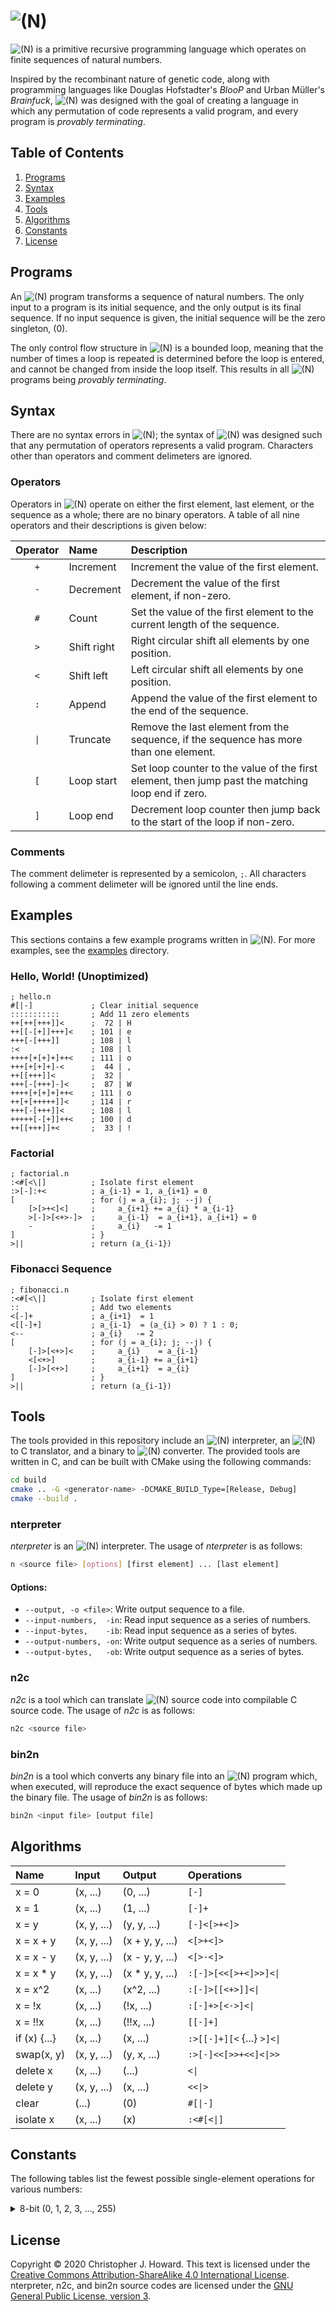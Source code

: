 # ![(**N**)](figures/big-n.svg)

![(**N**)](figures/n.svg) is a primitive recursive programming language which operates on finite sequences of natural numbers.

Inspired by the recombinant nature of genetic code, along with programming languages like Douglas Hofstadter's *BlooP* and Urban Müller's *Brainfuck*, ![(**N**)](figures/n.svg) was designed with the goal of creating a language in which any permutation of code represents a valid program, and every program is *provably terminating*.

## Table of Contents

1. [Programs](#programs)
2. [Syntax](#syntax)
3. [Examples](#examples)
4. [Tools](#tools)
5. [Algorithms](#algorithms)
6. [Constants](#constants)
7. [License](#license)

## Programs

An ![(**N**)](figures/n.svg) program transforms a sequence of natural numbers. The only input to a program is its initial sequence, and the only output is its final sequence. If no input sequence is given, the initial sequence will be the zero singleton, (0).

The only control flow structure in ![(**N**)](figures/n.svg) is a bounded loop, meaning that the number of times a loop is repeated is determined before the loop is entered, and cannot be changed from inside the loop itself. This results in all ![(**N**)](figures/n.svg) programs being *provably terminating*.

## Syntax

There are no syntax errors in ![(**N**)](figures/n.svg); the syntax of ![(**N**)](figures/n.svg) was designed such that any permutation of operators represents a valid program. Characters other than operators and comment delimeters are ignored.

### Operators

Operators in ![(**N**)](figures/n.svg) operate on either the first element, last element, or the sequence as a whole; there are no binary operators. A table of all nine operators and their descriptions is given below:

| Operator | Name        | Description                                                                                       |
|:--------:|:------------|:--------------------------------------------------------------------------------------------------|
|   `+`    | Increment   | Increment the value of the first element.                                                         |
|   `-`    | Decrement   | Decrement the value of the first element, if non-zero.                                            |
|   `#`    | Count       | Set the value of the first element to the current length of the sequence.                         |
|   `>`    | Shift right | Right circular shift all elements by one position.                                                |
|   `<`    | Shift left  | Left circular shift all elements by one position.                                                 |
|   `:`    | Append      | Append the value of the first element to the end of the sequence.                                 |
|  `\|`    | Truncate    | Remove the last element from the sequence, if the sequence has more than one element.             |
|   `[`    | Loop start  | Set loop counter to the value of the first element, then jump past the matching loop end if zero. |
|   `]`    | Loop end    | Decrement loop counter then jump back to the start of the loop if non-zero.                       |

### Comments

The comment delimeter is represented by a semicolon, `;`. All characters following a comment delimeter will be ignored until the line ends.

## Examples

This sections contains a few example programs written in ![(**N**)](figures/n.svg). For more examples, see the [examples](./examples) directory.

### Hello, World! (Unoptimized)

```.bf
; hello.n
#[|-]             ; Clear initial sequence
:::::::::::       ; Add 11 zero elements
++[++[+++]]<      ;  72 | H
++[[-[+]]+++]<    ; 101 | e
+++[-[+++]]       ; 108 | l
:<                ; 108 | l
++++[+[+]+]++<    ; 111 | o
+++[+[+]+]-<      ;  44 | ,
++[[+++]]<        ;  32 |  
+++[-[+++]-]<     ;  87 | W
++++[+[+]+]++<    ; 111 | o
++[+[+++++]]<     ; 114 | r
+++[-[+++]]<      ; 108 | l
+++++[-[+]]++<    ; 100 | d
++[[+++]]+<       ;  33 | !
```

### Factorial

```.bf
; factorial.n
:<#[<\|]          ; Isolate first element
:>[-]:+<          ; a_{i-1} = 1, a_{i+1} = 0
[                 ; for (j = a_{i}; j; --j) {
    [>[>+<]<]     ;     a_{i+1} += a_{i} * a_{i-1}
    >[-]>[<+>-]>  ;     a_{i-1}  = a_{i+1}, a_{i+1} = 0
    -             ;     a_{i}   -= 1
]                 ; }
>||               ; return (a_{i-1})
```

### Fibonacci Sequence

```.bf
; fibonacci.n
:<#[<\|]          ; Isolate first element
::                ; Add two elements
<[-]+             ; a_{i+1}  = 1
<[[-]+]           ; a_{i-1}  = (a_{i} > 0) ? 1 : 0;
<--               ; a_{i}   -= 2
[                 ; for (j = a_{i}; j; --j) {
    [-]>[<+>]<    ;     a_{i}    = a_{i-1}
    <[<+>]        ;     a_{i-1} += a_{i+1}
    [-]>[<+>]     ;     a_{i+1}  = a_{i}
]                 ; }
>||               ; return (a_{i-1})
```

## Tools

The tools provided in this repository include an ![(**N**)](figures/n.svg) interpreter, an ![(**N**)](figures/n.svg) to C translator, and a binary to ![(**N**)](figures/n.svg) converter. The provided tools are written in C, and can be built with CMake using the following commands:

```.sh
cd build
cmake .. -G <generator-name> -DCMAKE_BUILD_Type=[Release, Debug] 
cmake --build .
```

### nterpreter

*nterpreter* is an ![(**N**)](figures/n.svg) interpreter. The usage of *nterpreter* is as follows:

```.sh
n <source file> [options] [first element] ... [last element]
```

#### Options:

* `--output, -o <file>`: Write output sequence to a file.
* `--input-numbers,  -in`: Read input sequence as a series of numbers.
* `--input-bytes,    -ib`: Read input sequence as a series of bytes.
* `--output-numbers, -on`: Write output sequence as a series of numbers.
* `--output-bytes,   -ob`: Write output sequence as a series of bytes.

### n2c

*n2c* is a tool which can translate ![(**N**)](figures/n.svg) source code into compilable C source code. The usage of *n2c* is as follows:

```.sh
n2c <source file>
```

### bin2n

*bin2n* is a tool which converts any binary file into an ![(**N**)](figures/n.svg) program which, when executed, will reproduce the exact sequence of bytes which made up the binary file. The usage of *bin2n* is as follows:

```.sh
bin2n <input file> [output file]
```

## Algorithms

| Name         | Input       | Output              | Operations                       |
|:-------------|:------------|:--------------------|:---------------------------------|
| x = 0        | (x, ...)    | (0, ...)            | `[-]`                            |
| x = 1        | (x, ...)    | (1, ...)            | `[-]+`                           |
| x = y        | (x, y, ...) | (y, y, ...)         | `[-]<[>+<]>`                     |
| x = x + y    | (x, y, ...) | (x + y, y, ...)     | `<[>+<]>`                        |
| x = x - y    | (x, y, ...) | (x - y, y, ...)     | `<[>-<]>`                        |
| x = x * y    | (x, y, ...) | (x * y, y, ...)     | `:[-]>[<<[>+<]>>]<\|`            |
| x = x^2      | (x, ...)    | (x^2, ...)          | `:[-]>[[<+>]]<\|`                |
| x = !x       | (x, ...)    | (!x, ...)           | `:[-]+>[<->]<\|`                 |
| x = !!x      | (x, ...)    | (!!x, ...)          | `[[-]+]`                         |
| if (x) {...} | (x, ...)    | (x, ...)            | `:>[[-]+][<` {...} `>]<\|`       |
| swap(x, y)   | (x, y, ...) | (y, x, ...)         | `:>[-]<<[>>+<<]<\|>>`            |
| delete x     | (x, ...)    | (...)               | `<\|`                            |
| delete y     | (x, y, ...) | (x, ...)            | `<<\|>`                          |
| clear        | (...)       | (0)                 | `#[\|-]`                         |
| isolate x    | (x, ...)    | (x)                 | `:<#[<\|]`                       |

## Constants

The following tables list the fewest possible single-element operations for various numbers:

<details>
<summary>8-bit (0, 1, 2, 3, ..., 255)</summary>

| Dec | Hex  | ASCII | Operations         | Length |
|:---:|:----:|:-----:|:-------------------|-------:|
|   0 | 0x00 |  NUL  |                    |      0 |
|   1 | 0x01 |  SOH  | `+`                |      1 |
|   2 | 0x02 |  STX  | `++`               |      2 |
|   3 | 0x03 |  ETX  | `+++`              |      3 |
|   4 | 0x04 |  EOT  | `++++`             |      4 |
|   5 | 0x05 |  ENQ  | `+++++`            |      5 |
|   6 | 0x06 |  ACK  | `++++++`           |      6 |
|   7 | 0x07 |  BEL  | `+++++++`          |      7 |
|   8 | 0x08 |  BS   | `++++[+]`          |      7 |
|   9 | 0x09 |  TAB  | `+++[++]`          |      7 |
|  10 | 0x0A |  LF   | `+++++[+]`         |      8 |
|  11 | 0x0B |  VT   | `++[[+]+]`         |      8 |
|  12 | 0x0C |  FF   | `++++[++]`         |      8 |
|  13 | 0x0D |  CR   | `++++[++]+`        |      9 |
|  14 | 0x0E |  SO   | `++[+[+]]`         |      8 |
|  15 | 0x0F |  SI   | `+++++[++]`        |      9 |
|  16 | 0x10 |  DLE  | `++++[+++]`        |      9 |
|  17 | 0x11 |  DC1  | `+++[[+]-]`        |      9 |
|  18 | 0x12 |  DC2  | `++[[++]]`         |      8 |
|  19 | 0x13 |  DC3  | `++[[++]]+`        |      9 |
|  20 | 0x14 |  DC4  | `++[++[+]]`        |      9 |
|  21 | 0x15 |  NAK  | `++[++[+]]+`       |     10 |
|  22 | 0x16 |  SYN  | `++[[++]+]`        |      9 |
|  23 | 0x17 |  ETB  | `+++[[+]]-`        |      9 |
|  24 | 0x18 |  CAN  | `+++[[+]]`         |      8 |
|  25 | 0x19 |  EM   | `+++[[+]]+`        |      9 |
|  26 | 0x1A |  SUB  | `+++[[+]]++`       |     10 |
|  27 | 0x1B |  ESC  | `++[[+++]-]`       |     10 |
|  28 | 0x1C |  FS   | `++[+[++]]--`      |     11 |
|  29 | 0x1D |  GS   | `++[+[++]]-`       |     10 |
|  30 | 0x1E |  RS   | `++[+[++]]`        |      9 |
|  31 | 0x1F |  US   | `+++[[+]+]`        |      9 |
|  32 | 0x20 | Space | `++[[+++]]`        |      9 |
|  33 | 0x21 |   !   | `++[[+++]]+`       |     10 |
|  34 | 0x22 |   "   | `++++[-[+]]`       |     10 |
|  35 | 0x23 |   #   | `++++[-[+]]+`      |     11 |
|  36 | 0x24 |   $   | `+++[+[+]]--`      |     11 |
|  37 | 0x25 |   %   | `+++[+[+]]-`       |     10 |
|  38 | 0x26 |   &   | `+++[+[+]]`        |      9 |
|  39 | 0x27 |   '   | `+++[+[+]]+`       |     10 |
|  40 | 0x28 |   (   | `+++[+[+]]++`      |     11 |
|  41 | 0x29 |   )   | `+++[-[++]]-`      |     11 |
|  42 | 0x2A |  \*   | `+++[-[++]]`       |     10 |
|  43 | 0x2B |   +   | `+++[-[++]]+`      |     11 |
|  44 | 0x2C |   ,   | `+++[+[+]+]-`      |     11 |
|  45 | 0x2D |   -   | `+++[+[+]+]`       |     10 |
|  46 | 0x2E |   .   | `+++[+[+]+]+`      |     11 |
|  47 | 0x2F |   /   | `++[+[+++]-]`      |     11 |
|  48 | 0x30 |   0   | `++++[[+]-]-`      |     11 |
|  49 | 0x31 |   1   | `++++[[+]-]`       |     10 |
|  50 | 0x32 |   2   | `++[[++++]]`       |     10 |
|  51 | 0x33 |   3   | `+++[++[+]]-`      |     11 |
|  52 | 0x34 |   4   | `+++[++[+]]`       |     10 |
|  53 | 0x35 |   5   | `+++[++[+]]+`      |     11 |
|  54 | 0x36 |   6   | `++[+++[++]]`      |     11 |
|  55 | 0x37 |   7   | `+++[-[++]+]`      |     11 |
|  56 | 0x38 |   8   | `++[[++++]+]`      |     11 |
|  57 | 0x39 |   9   | `++[+[+++]+]`      |     11 |
|  58 | 0x3A |   :   | `+++[++[+]+]-`     |     12 |
|  59 | 0x3B |   ;   | `+++[++[+]+]`      |     11 |
|  60 | 0x3C |   <   | `+++[++[+]+]+`     |     12 |
|  61 | 0x3D |   =   | `++++[[+]]---`     |     12 |
|  62 | 0x3E |   >   | `++++[[+]]--`      |     11 |
|  63 | 0x3F |   ?   | `++++[[+]]-`       |     10 |
|  64 | 0x40 |   @   | `++++[[+]]`        |      9 |
|  65 | 0x41 |   A   | `++++[[+]]+`       |     10 |
|  66 | 0x42 |   B   | `++++[[+]]++`      |     11 |
|  67 | 0x43 |   C   | `+++[[++]-]-`      |     11 |
|  68 | 0x44 |   D   | `+++[[++]-]`       |     10 |
|  69 | 0x45 |   E   | `+++[[++]-]+`      |     11 |
|  70 | 0x46 |   F   | `+++[[++]-]++`     |     12 |
|  71 | 0x47 |   G   | `++[++[+++]]-`     |     12 |
|  72 | 0x48 |   H   | `++[++[+++]]`      |     11 |
|  73 | 0x49 |   I   | `+++[+++[+]+]`     |     12 |
|  74 | 0x4A |   J   | `++[+[++++]-]`     |     12 |
|  75 | 0x4B |   K   | `+++[+[+]][+]-`    |     13 |
|  76 | 0x4C |   L   | `+++[+[+]][+]`     |     12 |
|  77 | 0x4D |   M   | `++++[[+]+]--`     |     12 |
|  78 | 0x4E |   N   | `++++[[+]+]-`      |     11 |
|  79 | 0x4F |   O   | `++++[[+]+]`       |     10 |
|  80 | 0x50 |   P   | `+++[[++]]-`       |     10 |
|  81 | 0x51 |   Q   | `+++[[++]]`        |      9 |
|  82 | 0x52 |   R   | `+++[[++]]+`       |     10 |
|  83 | 0x53 |   S   | `+++[[++]]++`      |     11 |
|  84 | 0x54 |   T   | `++++[--[++]]`     |     12 |
|  85 | 0x55 |   U   | `++++[--[++]]+`    |     13 |
|  86 | 0x56 |   V   | `++[+[++++]+]`     |     12 |
|  87 | 0x57 |   W   | `+++[-[+++]-]`     |     12 |
|  88 | 0x58 |   X   | `+++[-[+++]-]+`    |     13 |
|  89 | 0x59 |   Y   | `+++[+[+]+][+]-`   |     14 |
|  90 | 0x5A |   Z   | `+++[+[+]+][+]`    |     13 |
|  91 | 0x5B |  \[   | `++++[+[+]]---`    |     13 |
|  92 | 0x5C |  \\   | `++++[+[+]]--`     |     12 |
|  93 | 0x5D |  \]   | `++++[+[+]]-`      |     11 |
|  94 | 0x5E |   ^   | `++++[+[+]]`       |     10 |
|  95 | 0x5F |   _   | `++++[+[+]]+`      |     11 |
|  96 | 0x60 |  \`   | `++++[+[+]]++`     |     12 |
|  97 | 0x61 |   a   | `+++++[-[+]]-`     |     12 |
|  98 | 0x62 |   b   | `+++++[-[+]]`      |     11 |
|  99 | 0x63 |   c   | `+++++[-[+]]+`     |     12 |
| 100 | 0x64 |   d   | `+++++[-[+]]++`    |     13 |
| 101 | 0x65 |   e   | `++[[-[+]]+++]`    |     13 |
| 102 | 0x66 |   f   | `++++[-[+]][++]`   |     14 |
| 103 | 0x67 |   g   | `+++[++[+]][+]-`   |     14 |
| 104 | 0x68 |   h   | `+++[++[+]][+]`    |     13 |
| 105 | 0x69 |   i   | `+++[+[++]-]--`    |     13 |
| 106 | 0x6A |   j   | `+++[+[++]-]-`     |     12 |
| 107 | 0x6B |   k   | `+++[+[++]-]`      |     11 |
| 108 | 0x6C |   l   | `+++[-[+++]]`      |     11 |
| 109 | 0x6D |   m   | `++++[+[+]+]`      |     11 |
| 110 | 0x6E |   n   | `++++[+[+]+]+`     |     12 |
| 111 | 0x6F |   o   | `++++[+[+]+]++`    |     13 |
| 112 | 0x70 |   p   | `++[++++[+++]]`    |     13 |
| 113 | 0x71 |   q   | `++[+[+++++]]-`    |     13 |
| 114 | 0x72 |   r   | `++[+[+++++]]`     |     12 |
| 115 | 0x73 |   s   | `++[+[+++++]]+`    |     13 |
| 116 | 0x74 |   t   | `++[++[++++]+]`    |     13 |
| 117 | 0x75 |   u   | `+++[+[++]]---`    |     13 |
| 118 | 0x76 |   v   | `+++[+[++]]--`     |     12 |
| 119 | 0x77 |   w   | `+++[+[++]]-`      |     11 |
| 120 | 0x78 |   x   | `+++[+[++]]`       |     10 |
| 121 | 0x79 |   y   | `+++[+[++]]+`      |     11 |
| 122 | 0x7A |   z   | `+++[+[++]]++`     |     12 |
| 123 | 0x7B |   {   | `++++[++[+]]-`     |     12 |
| 124 | 0x7C |  \|   | `++++[++[+]]`      |     11 |
| 125 | 0x7D |   }   | `++++[++[+]]+`     |     12 |
| 126 | 0x7E |   ~   | `++++[++[+]]++`    |     13 |
| 127 | 0x7F |  DEL  | `++[[[+]-]]--`     |     12 |
| 128 | 0x80 |       | `++[[[+]-]]-`      |     11 |
| 129 | 0x81 |       | `++[[[+]-]]`       |     10 |
| 130 | 0x82 |       | `++[[[+]-]]+`      |     11 |
| 131 | 0x83 |       | `++[[[+]-]]++`     |     12 |
| 132 | 0x84 |       | `+++[+[++]+]-`     |     12 |
| 133 | 0x85 |       | `+++[+[++]+]`      |     11 |
| 134 | 0x86 |       | `+++[+[++]+]+`     |     12 |
| 135 | 0x87 |       | `+++[+[++]+]++`    |     13 |
| 136 | 0x88 |       | `+++[[++]-][+]`    |     13 |
| 137 | 0x89 |       | `++[[+++][+]+]`    |     13 |
| 138 | 0x8A |       | `++++[++[+]+]-`    |     13 |
| 139 | 0x8B |       | `++++[++[+]+]`     |     12 |
| 140 | 0x8C |       | `++++[++[+]+]+`    |     13 |
| 141 | 0x8D |       | `++++[++[+]+]++`   |     14 |
| 142 | 0x8E |       | `++[++[++]-[+]]`   |     14 |
| 143 | 0x8F |       | `++[++[++]-[+]]+`  |     15 |
| 144 | 0x90 |       | `+++[++[++]-]--`   |     14 |
| 145 | 0x91 |       | `+++[++[++]-]-`    |     13 |
| 146 | 0x92 |       | `+++[++[++]-]`     |     12 |
| 147 | 0x93 |       | `+++[++[++]-]+`    |     13 |
| 148 | 0x94 |       | `+++[++[++]-]++`   |     14 |
| 149 | 0x95 |       | `+++[[+++]--]-`    |     13 |
| 150 | 0x96 |       | `+++[[+++]--]`     |     12 |
| 151 | 0x97 |       | `+++[[+++]--]+`    |     13 |
| 152 | 0x98 |       | `++[[++][++]-]`    |     13 |
| 153 | 0x99 |       | `++++[+++[+]]-`    |     13 |
| 154 | 0x9A |       | `++++[+++[+]]`     |     12 |
| 155 | 0x9B |       | `++++[+++[+]]+`    |     13 |
| 156 | 0x9C |       | `++[++[+++++]]`    |     13 |
| 157 | 0x9D |       | `++[[[+]]---]`     |     12 |
| 158 | 0x9E |       | `+++++[[+]]--`     |     12 |
| 159 | 0x9F |       | `+++++[[+]]-`      |     11 |
| 160 | 0xA0 |       | `+++++[[+]]`       |     10 |
| 161 | 0xA1 |       | `+++++[[+]]+`      |     11 |
| 162 | 0xA2 |       | `+++++[[+]]++`     |     12 |
| 163 | 0xA3 |       | `+++++[[+]]+++`    |     13 |
| 164 | 0xA4 |       | `++++[-[++]-]`     |     12 |
| 165 | 0xA5 |       | `++++[-[++]-]+`    |     13 |
| 166 | 0xA6 |       | `++++[-[++]-]++`   |     14 |
| 167 | 0xA7 |       | `++++[-[++]-]+++`  |     15 |
| 168 | 0xA8 |       | `++++[+++[+]+]-`   |     14 |
| 169 | 0xA9 |       | `++++[+++[+]+]`    |     13 |
| 170 | 0xAA |       | `+++[[+++]-]-`     |     12 |
| 171 | 0xAB |       | `+++[[+++]-]`      |     11 |
| 172 | 0xAC |       | `+++[++[++]+]`     |     12 |
| 173 | 0xAD |       | `+++[++[++]+]+`    |     13 |
| 174 | 0xAE |       | `+++[++[++]+]++`   |     14 |
| 175 | 0xAF |       | `+++[++[++]+]+++`  |     15 |
| 176 | 0xB0 |       | `++[++[+]+[++]]-`  |     15 |
| 177 | 0xB1 |       | `++[++[+]+[++]]`   |     14 |
| 178 | 0xB2 |       | `++[[++++]-[+]]`   |     14 |
| 179 | 0xB3 |       | `++[[++++]-[+]]+`  |     15 |
| 180 | 0xB4 |       | `+++[+[+]+][+++]`  |     15 |
| 181 | 0xB5 |       | `++[+[+++]-[+]]-`  |     15 |
| 182 | 0xB6 |       | `++[+[+++]-[+]]`   |     14 |
| 183 | 0xB7 |       | `++++[++++[+]]-`   |     14 |
| 184 | 0xB8 |       | `++++[++++[+]]`    |     13 |
| 185 | 0xB9 |       | `+++[+++[++]-]`    |     13 |
| 186 | 0xBA |       | `++++[+[+]]-[+]`   |     14 |
| 187 | 0xBB |       | `++++[+[+]][+]-`   |     14 |
| 188 | 0xBC |       | `++++[+[+]][+]`    |     13 |
| 189 | 0xBD |       | `+++++[[+]+]--`    |     13 |
| 190 | 0xBE |       | `+++++[[+]+]-`     |     12 |
| 191 | 0xBF |       | `+++++[[+]+]`      |     11 |
| 192 | 0xC0 |       | `+++[[+++]]`       |     10 |
| 193 | 0xC1 |       | `+++[[+++]]+`      |     11 |
| 194 | 0xC2 |       | `+++[[+++]]++`     |     12 |
| 195 | 0xC3 |       | `++++++[-[+]-]`    |     13 |
| 196 | 0xC4 |       | `++++++[-[+]-]+`   |     14 |
| 197 | 0xC5 |       | `+++[+++[++]]-`    |     13 |
| 198 | 0xC6 |       | `+++[+++[++]]`     |     12 |
| 199 | 0xC7 |       | `+++[+++[++]]+`    |     13 |
| 200 | 0xC8 |       | `++[+[+++][+]]`    |     13 |
| 201 | 0xC9 |       | `++++[-[++]]---`   |     14 |
| 202 | 0xCA |       | `++++[-[++]]--`    |     13 |
| 203 | 0xCB |       | `++++[-[++]]-`     |     12 |
| 204 | 0xCC |       | `++++[-[++]]`      |     11 |
| 205 | 0xCD |       | `++++[-[++]]+`     |     12 |
| 206 | 0xCE |       | `++++[-[++]]++`    |     13 |
| 207 | 0xCF |       | `++++[-[++]]+++`   |     14 |
| 208 | 0xD0 |       | `++++[-[++]]++++`  |     15 |
| 209 | 0xD1 |       | `++[+[+++][+]+]`   |     14 |
| 210 | 0xD2 |       | `+++[+++[++]+]-`   |     14 |
| 211 | 0xD3 |       | `+++[+++[++]+]`    |     13 |
| 212 | 0xD4 |       | `+++[[+++]+]-`     |     12 |
| 213 | 0xD5 |       | `+++[[+++]+]`      |     11 |
| 214 | 0xD6 |       | `+++[[+++]+]+`     |     12 |
| 215 | 0xD7 |       | `+++[[+++]+]++`    |     13 |
| 216 | 0xD8 |       | `+++[-[+++]][+]`   |     14 |
| 217 | 0xD9 |       | `+++[-[+++]][+]+`  |     15 |
| 218 | 0xDA |       | `++++[+[+]+][+]`   |     14 |
| 219 | 0xDB |       | `+++[-[++++]]-`    |     13 |
| 220 | 0xDC |       | `+++[-[++++]]`     |     12 |
| 221 | 0xDD |       | `+++++[+[+]]-`     |     12 |
| 222 | 0xDE |       | `+++++[+[+]]`      |     11 |
| 223 | 0xDF |       | `+++++[+[+]]+`     |     12 |
| 224 | 0xE0 |       | `+++++[+[+]]++`    |     13 |
| 225 | 0xE1 |       | `+++++[+[+]]+++`   |     14 |
| 226 | 0xE2 |       | `+++++[+[+]]++++`  |     15 |
| 227 | 0xE3 |       | `++[+[+++]+[+]+]`  |     15 |
| 228 | 0xE4 |       | `++[+[+++++]][+]`  |     15 |
| 229 | 0xE5 |       | `++++[+++++[+]+]`  |     15 |
| 230 | 0xE6 |       | `++++[+++++[+]+]+` |     16 |
| 231 | 0xE7 |       | `+++[[+++]++]---`  |     15 |
| 232 | 0xE8 |       | `+++[[+++]++]--`   |     14 |
| 233 | 0xE9 |       | `+++[[+++]++]-`    |     13 |
| 234 | 0xEA |       | `+++[[+++]++]`     |     12 |
| 235 | 0xEB |       | `+++[[+++]++]+`    |     13 |
| 236 | 0xEC |       | `+++[++++[++]]-`   |     14 |
| 237 | 0xED |       | `+++[++++[++]]`    |     13 |
| 238 | 0xEE |       | `+++[++++[++]]+`   |     14 |
| 239 | 0xEF |       | `+++[+[++]][+]-`   |     14 |
| 240 | 0xF0 |       | `+++[+[++]][+]`    |     13 |
| 241 | 0xF1 |       | `+++[+[++]][+]+`   |     14 |
| 242 | 0xF2 |       | `++++[-[++]+]--`   |     14 |
| 243 | 0xF3 |       | `++++[-[++]+]-`    |     13 |
| 244 | 0xF4 |       | `++++[-[++]+]`     |     12 |
| 245 | 0xF5 |       | `++++[-[++]+]+`    |     13 |
| 246 | 0xF6 |       | `++++[-[++]+]++`   |     14 |
| 247 | 0xF7 |       | `++++[-[++]+]+++`  |     15 |
| 248 | 0xF8 |       | `++++[++[+]][+]`   |     14 |
| 249 | 0xF9 |       | `++[[+++]-[++]]`   |     14 |
| 250 | 0xFA |       | `+++[++++[++]+]`   |     14 |
| 251 | 0xFB |       | `+++[-[++++]+]`    |     13 |
| 252 | 0xFC |       | `+++++[+[+]+]-`    |     13 |
| 253 | 0xFD |       | `+++++[+[+]+]`     |     12 |
| 254 | 0xFE |       | `+++++[+[+]+]+`    |     13 |
| 255 | 0xFF |       | `+++[+[+++]-]`     |     12 |

</details>

## License

Copyright © 2020 Christopher J. Howard. This text is licensed under the [Creative Commons Attribution-ShareAlike 4.0 International License](https://creativecommons.org/licenses/by-sa/4.0/). nterpreter, n2c, and bin2n source codes are licensed under the [GNU General Public License, version 3](./LICENSE.md).
